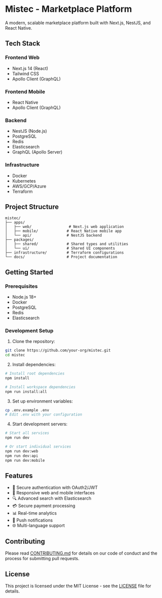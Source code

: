 # Mistec - Marketplace Platform

A modern, scalable marketplace platform built with Next.js, NestJS, and React Native.

## Tech Stack

### Frontend Web
- Next.js 14 (React)
- Tailwind CSS
- Apollo Client (GraphQL)

### Frontend Mobile
- React Native
- Apollo Client (GraphQL)

### Backend
- NestJS (Node.js)
- PostgreSQL
- Redis
- Elasticsearch
- GraphQL (Apollo Server)

### Infrastructure
- Docker
- Kubernetes
- AWS/GCP/Azure
- Terraform

## Project Structure

```
mistec/
├── apps/
│   ├── web/                 # Next.js web application
│   ├── mobile/             # React Native mobile app
│   └── api/                # NestJS backend
├── packages/
│   ├── shared/             # Shared types and utilities
│   └── ui/                 # Shared UI components
├── infrastructure/         # Terraform configurations
└── docs/                   # Project documentation
```

## Getting Started

### Prerequisites
- Node.js 18+
- Docker
- PostgreSQL
- Redis
- Elasticsearch

### Development Setup

1. Clone the repository:
```bash
git clone https://github.com/your-org/mistec.git
cd mistec
```

2. Install dependencies:
```bash
# Install root dependencies
npm install

# Install workspace dependencies
npm run install:all
```

3. Set up environment variables:
```bash
cp .env.example .env
# Edit .env with your configuration
```

4. Start development servers:
```bash
# Start all services
npm run dev

# Or start individual services
npm run dev:web
npm run dev:api
npm run dev:mobile
```

## Features

- 🔐 Secure authentication with OAuth2/JWT
- 📱 Responsive web and mobile interfaces
- 🔍 Advanced search with Elasticsearch
- 💳 Secure payment processing
- 📊 Real-time analytics
- 🔔 Push notifications
- 🌐 Multi-language support

## Contributing

Please read [CONTRIBUTING.md](CONTRIBUTING.md) for details on our code of conduct and the process for submitting pull requests.

## License

This project is licensed under the MIT License - see the [LICENSE](LICENSE) file for details.
